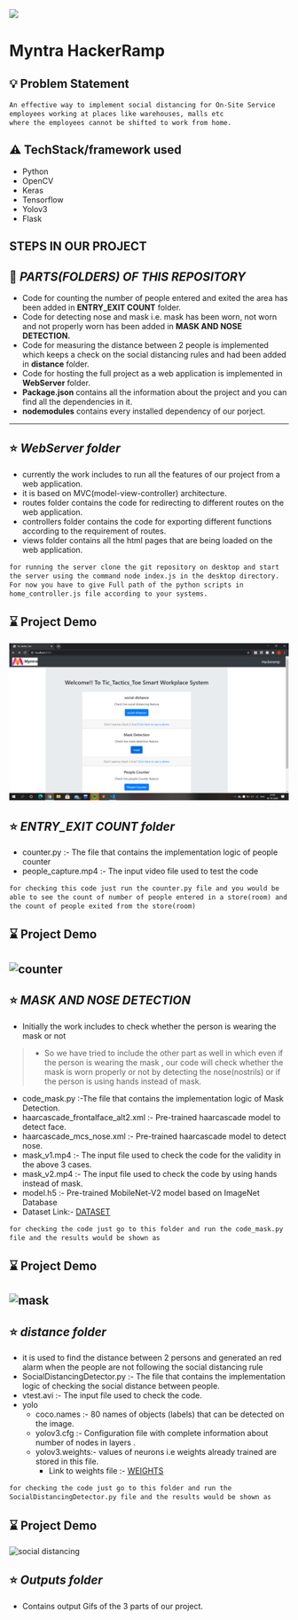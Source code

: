 <img src="https://user-images.githubusercontent.com/29287671/97078166-ba3bde80-1607-11eb-9a4e-7d5e223e7d58.png" width="140">

# Myntra HackerRamp
## :bulb: Problem Statement
```
An effective way to implement social distancing for On-Site Service employees working at places like warehouses, malls etc
where the employees cannot be shifted to work from home.
```
## :warning: TechStack/framework used
* Python
* OpenCV
* Keras
* Tensorflow
* Yolov3
* Flask

## **STEPS IN OUR PROJECT**
:file_folder: *PARTS(FOLDERS) OF THIS REPOSITORY*
---
* Code for counting the number of people entered and exited the area has been added in **ENTRY_EXIT COUNT** folder.
* Code for detecting nose and mask i.e. mask has been worn, not worn and not properly worn has been added in **MASK AND NOSE DETECTION.**
* Code for measuring the distance between 2 people is implemented which keeps a check on the social distancing rules and had been added in **distance** folder.
* Code for hosting the full project as a web application is implemented in **WebServer** folder.
* **Package.json** contains all the information about the project and you can find all the dependencies in it.
* **nodemodules** contains every installed dependency of our porject.
---
## :star: *WebServer folder*

* currently the work includes to run all the features of our project from a web application.
* it is based on MVC(model-view-controller) architecture.
* routes folder contains the code for redirecting to different routes on the web application.
* controllers folder contains the code for exporting different functions according to the requirement of routes.
* views folder contains all the html pages that are being loaded on the web application.

```  
for running the server clone the git repository on desktop and start the server using the command node index.js in the desktop directory. For now you have to give Full path of the python scripts in home_controller.js file according to your systems. 
```
## :hourglass: **Project Demo**

![WebApp](Outputs/Webapp.png)

## :star: *ENTRY_EXIT COUNT folder*

* counter.py :- The file that contains the implementation logic of people counter
* people_capture.mp4 :- The input video file used to test the code 
```  
for checking this code just run the counter.py file and you would be able to see the count of number of people entered in a store(room) and the count of people exited from the store(room) 
```
## :hourglass: **Project Demo**

![counter](Outputs/counter.gif)
---
## :star: *MASK AND NOSE DETECTION*
* Initially the work includes to check whether the person is wearing the mask or not
> * So we have tried to include the other part as well in which even if the person is wearing the mask , our code will check whether the mask is worn properly or not by detecting the nose(nostrils) or if the person is using hands instead of mask.
* code_mask.py :-The file that contains the implementation logic of Mask Detection.
* haarcascade_frontalface_alt2.xml :- Pre-trained haarcascade model to detect face.
* haarcascade_mcs_nose.xml :- Pre-trained haarcascade model to detect nose.
* mask_v1.mp4 :- The input file used to check the code for the validity in the above 3 cases.
* mask_v2.mp4 :- The input file used to check the code by using hands instead of mask.
* model.h5 :- Pre-trained MobileNet-V2 model based on ImageNet Database
* Dataset Link:- [DATASET](https://drive.google.com/drive/folders/1XDte2DL2Mf_hw4NsmGst7QtYoU7sMBVG?usp=sharing)
``` 
for checking the code just go to this folder and run the code_mask.py file and the results would be shown as
```
## :hourglass: **Project Demo**

![mask](Outputs/mask.gif)
---
## :star: *distance folder*
* it is used to find the distance between 2 persons and generated an red alarm when the people are not following the social distancing rule 
* SocialDistancingDetector.py :- The file that contains the implementation logic of checking the social distance between people.
* vtest.avi :- The input file used to check the code.
* yolo
  * coco.names :- 80 names of objects (labels) that can be detected on the image.
  * yolov3.cfg :- Configuration file with complete information about number of nodes in layers .
  * yolov3.weights:- values of neurons i.e weights already trained are stored in this file.
    * Link to weights file :- [WEIGHTS](https://drive.google.com/drive/folders/1CSY9WrDhRpyUIhncNXftyaaHo7u1NNXM?usp=sharing)
 
``` 
for checking the code just go to this folder and run the SocialDistancingDetector.py file and the results would be shown as 
```
## :hourglass: **Project Demo**

![social distancing](Outputs/social-dist.gif)

## :star: *Outputs folder*
* Contains output Gifs of the 3 parts of our project.
